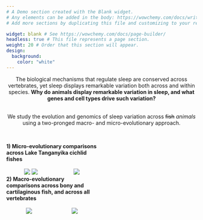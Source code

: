 ```yaml
---
# A Demo section created with the Blank widget.
# Any elements can be added in the body: https://wowchemy.com/docs/writing-markdown-latex/
# Add more sections by duplicating this file and customizing to your requirements.

widget: blank # See https://wowchemy.com/docs/page-builder/
headless: true # This file represents a page section.
weight: 20 # Order that this section will appear.
design:
  background:
    color: "white"
---
```

<center>The biological mechanisms that regulate sleep are conserved across vertebrates, yet sleep displays remarkable variation both across and within species. <b>Why do animals display remarkable variation in sleep, and what genes and cell types drive such variation?</b>

<br>
<br>

We study the evolution and genomics of sleep variation across ~~fish~~ *_animals_* using a two-pronged macro- and micro-evolutionary approach.</center>
<br>

<div class="row">
        <div class="column" style="width:48%">
            <b>1) Micro-evolutionary comparisons across Lake Tanganyika cichlid fishes</b>
<br>
<br>
<div id="banner" style="overflow: hidden; display: flex; justify-content:space-around;">
        <div class="" style="max-width: 33%; max-height: 33%;">
            <img src ="https://upload.wikimedia.org/wikipedia/commons/1/17/African_Great_Lakes.svg">
            <img src ="https://upload.wikimedia.org/wikipedia/commons/9/96/Envisat_sees_Lake_Tanganyika_ESA219901.jpg">
        </div>

  <div class="" style="max-width: 80%; max-height: 80%;">
            <img src ="media/lt_phylo.jpg">
        </div>
    </div>
        </div>
        <div class="colum" style="width:4%">
        </div>
        <div class="column" style="width:48%">
            <b>2) Macro-evolutionary comparisons across bony and cartilaginous fish, and across all vertebrates</b>
<br>
<br>

<div id="banner" style="overflow: hidden; display: flex; justify-content:space-around;">
        <div class="" style="max-width: 35%; max-height: 35%;">
            <img src ="https://upload.wikimedia.org/wikipedia/commons/thumb/f/f3/Adolphe_Millot_poissons-pour_tous.jpg/788px-Adolphe_Millot_poissons-pour_tous.jpg?20140930204150">
        </div>

  <div class="" style="max-width: 35%; max-height: 35%;">
            <img src ="https://upload.wikimedia.org/wikipedia/commons/8/8a/Adolphe_Millot_poissons_A.jpg">
        </div>
    </div>
        </div>
    </div>